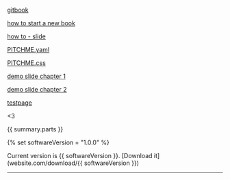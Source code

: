 [gitbook](https://wemakecc.gitbooks.io/gitbook-template-copy-test/content/)

[how to start a new book](/chapter-1/how-to-start-a-new-book.md)

[how to  - slide ](https://gitpitch.com/WeMakecc/gitbook-template-copy-test/master)

[PITCHME.yaml](PITCHME.yaml)

[PITCHME.css](styles/PITCHME.css)

[demo slide chapter 1 ](https://gitpitch.com/WeMakecc/gitbook-template-copy-test/master?p=chapter-1)

[demo slide chapter 2 ](https://gitpitch.com/WeMakecc/gitbook-template-copy-test/master?p=chapter-2)

[testpage](/test-page.md)


<3


{{ summary.parts }}

{% set softwareVersion = "1.0.0" %}

Current version is {{ softwareVersion }}.
[Download it](website.com/download/{{ softwareVersion }})


---
